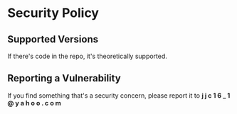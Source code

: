 # Security Policy

## Supported Versions

If there's code in the repo, it's theoretically supported.

## Reporting a Vulnerability

If you find something that's a security concern, please report it to **j j c 1 6 _ 1 @ y a h o o . c o m**
